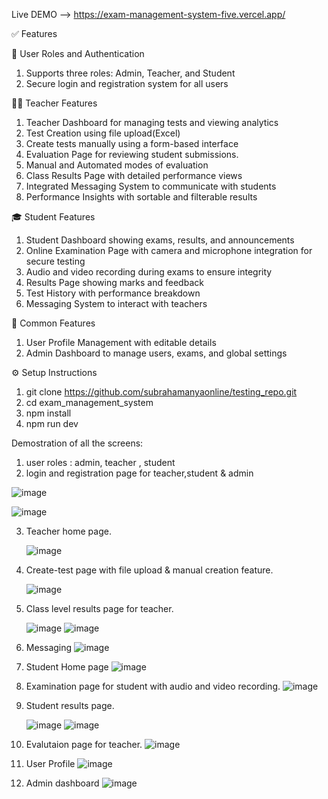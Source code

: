 Live DEMO --> https://exam-management-system-five.vercel.app/




✅ Features

🔐 User Roles and Authentication

   1) Supports three roles: Admin, Teacher, and Student
   2) Secure login and registration system for all users

👩‍🏫 Teacher Features

   1) Teacher Dashboard for managing tests and viewing analytics
   2) Test Creation using file upload(Excel)
   3) Create tests manually using a form-based interface
   4) Evaluation Page for reviewing student submissions.
   5) Manual and Automated modes of evaluation
   6) Class Results Page with detailed performance views
   7) Integrated Messaging System to communicate with students
   8) Performance Insights with sortable and filterable results

🎓 Student Features

   1) Student Dashboard showing exams, results, and announcements
   2) Online Examination Page with camera and microphone integration for secure testing
   3) Audio and video recording during exams to ensure integrity
   4) Results Page showing marks and feedback
   5) Test History with performance breakdown
   6) Messaging System to interact with teachers

👤 Common Features

   1) User Profile Management with editable details
   2) Admin Dashboard to manage users, exams, and global settings
   


⚙️ Setup Instructions

   1) git clone https://github.com/subrahamanyaonline/testing_repo.git
   2) cd exam_management_system
   3) npm install
   4) npm run dev


Demostration of all the screens:

1) user roles : admin, teacher , student
2) login and registration page for teacher,student & admin

![image](https://github.com/user-attachments/assets/f98700a4-76eb-457e-88ff-200694c8bfa9)

![image](https://github.com/user-attachments/assets/abf89507-7684-400f-a89d-ebc5b513cb32)





3) Teacher home page.

   ![image](https://github.com/user-attachments/assets/3d88fbe6-8dd8-4ab1-b348-b764635fba47)

4) Create-test page with file upload & manual creation feature.

   ![image](https://github.com/user-attachments/assets/85595679-40b5-44fe-b28e-440bdef142df)

5) Class level results page for teacher.

   ![image](https://github.com/user-attachments/assets/c38ecb0b-db2a-435c-8a8b-48fbcc2b60f7)
   ![image](https://github.com/user-attachments/assets/8dc610a3-8c18-4877-8976-1fcedef0e2f6)

6) Messaging
   ![image](https://github.com/user-attachments/assets/29d457c8-5541-4111-b3c0-5d6d5518a19b)

7) Student Home page
   ![image](https://github.com/user-attachments/assets/c4fee874-0de4-4050-9adc-eb98ec6293d8)

8) Examination page for student with audio and video recording.
   ![image](https://github.com/user-attachments/assets/e45e7751-107a-4e3a-b09d-c2111ef888d1)

9) Student results page.

    ![image](https://github.com/user-attachments/assets/80ac054c-964a-4066-b486-d38bd664b879)
![image](https://github.com/user-attachments/assets/038a7d0c-2d15-41ad-8cc1-0081aac7f112)


10) Evalutaion page for teacher.
    ![image](https://github.com/user-attachments/assets/449f0738-1408-418b-83e9-c318312119e0)

11) User Profile
    ![image](https://github.com/user-attachments/assets/95017f54-b3ef-459b-b8b1-6ae112e49c04)

12) Admin dashboard
    ![image](https://github.com/user-attachments/assets/85a8384a-9d6a-4095-9a55-7f3fd8180cd9)



